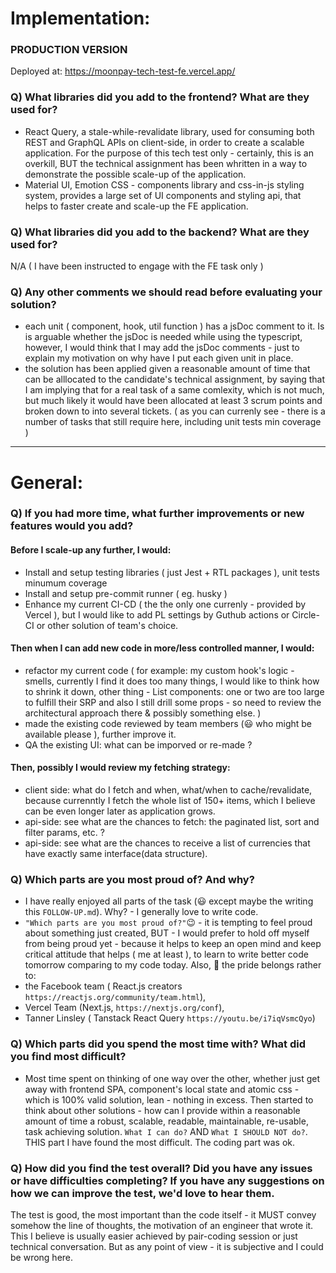 # Implementation:

### PRODUCTION VERSION

Deployed at: https://moonpay-tech-test-fe.vercel.app/

### Q) What libraries did you add to the frontend? What are they used for?

- React Query, a stale-while-revalidate library, used for consuming both REST and GraphQL APIs on client-side, in order to create
  a scalable application. For the purpose of this tech test only - certainly, this is an overkill, BUT the technical assignment has been whritten
  in a way to demonstrate the possible scale-up of the application.
- Material UI, Emotion CSS - components library and css-in-js styling system, provides a large set of UI components and styling api, that helps to
  faster create and scale-up the FE application.

### Q) What libraries did you add to the backend? What are they used for?

N/A ( I have been instructed to engage with the FE task only )

### Q) Any other comments we should read before evaluating your solution?

- each unit ( component, hook, util function ) has a jsDoc comment to it. Is is arguable whether the jsDoc is needed while using the typescript,
  however, I would think that I may add the jsDoc comments - just to explain my motivation on why have I put each given unit in place.
- the solution has been applied given a reasonable amount of time that can be alllocated to the candidate's technical assignment, by saying that
  I am implying that for a real task of a same comlexity, which is not much, but much likely it would have been allocated at least 3 scrum points and
  broken down to into several tickets. ( as you can currenly see - there is a number of tasks that still require here, including unit tests min coverage )

---

# General:

### Q) If you had more time, what further improvements or new features would you add?

#### Before I scale-up any further, I would:

- Install and setup testing libraries ( just Jest + RTL packages ), unit tests minumum coverage
- Install and setup pre-commit runner ( eg. husky )
- Enhance my current CI-CD ( the the only one currenly - provided by Vercel ), but I would like to add PL settings by Guthub actions or Circle-CI or other solution of team's choice.

#### Then when I can add new code in more/less controlled manner, I would:

- refactor my current code ( for example: my custom hook's logic - smells, currently I find it does too many things, I would like to think how to shrink it down, other thing - List components: one or two are too large to fulfill their SRP and also I still drill some props - so need to review the architectural approach there & possibly something else. )
- made the existing code reviewed by team members (😃 who might be available please ), further improve it.
- QA the existing UI: what can be imporved or re-made ?

#### Then, possibly I would review my fetching strategy:

- client side: what do I fetch and when, what/when to cache/revalidate,
  because currenntly I fetch the whole list of 150+ items, which I believe can be even longer later as application grows.
- api-side: see what are the chances to fetch: the paginated list, sort and filter params, etc. ?
- api-side: see what are the chances to receive a list of currencies that have exactly same interface(data structure).

### Q) Which parts are you most proud of? And why?

- I have really enjoyed all parts of the task (😃 except maybe the writing this `FOLLOW-UP.md`). Why? - I generally love to write code.
- `"Which parts are you most proud of?"`😉 - it is tempting to feel proud about something just created, BUT - I would prefer to hold off myself from being proud yet - because it helps to keep an open mind and keep critical attitude that helps ( me at least ), to learn to write better code tomorrow comparing to my code today. Also, 🚀 the pride belongs rather to:
- the Facebook team ( React.js creators `https://reactjs.org/community/team.html`),
- Vercel Team (Next.js, `https://nextjs.org/conf`),
- Tanner Linsley ( Tanstack React Query `https://youtu.be/i7iqVsmcQyo`)

### Q) Which parts did you spend the most time with? What did you find most difficult?

- Most time spent on thinking of one way over the other, whether just get away with frontend SPA, component's local state and atomic css - which is
  100% valid solution, lean - nothing in excess. Then started to think about other solutions - how can I provide within a reasonable amount of time a robust, scalable, readable, maintainable, re-usable, task achieving solution. `What I can do?` AND `What I SHOULD NOT do?`. THIS part I have found the most difficult. The coding part was ok.

### Q) How did you find the test overall? Did you have any issues or have difficulties completing? If you have any suggestions on how we can improve the test, we'd love to hear them.

The test is good, the most important than the code itself - it MUST convey somehow the line of thoughts, the motivation of an engineer that wrote it.
This I believe is usually easier achieved by pair-coding session or just technical conversation. But as any point of view - it is subjective and I could be wrong here.
